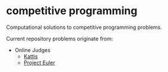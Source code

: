 # competitive programming
Computational solutions to competitive programming problems.

Current repository problems originate from:
- Online Judges
  - [Kattis](https://open.kattis.com)
  - [Project Euler](https://projecteuler.net)